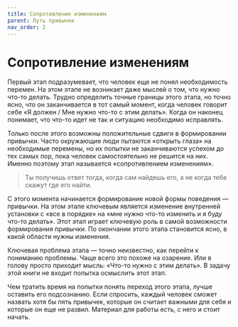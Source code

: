 ```yaml
---
title: Сопротивление изменениям
parent: Путь привычки
nav_order: 2
---
```


# Сопротивление изменениям

Первый этап подразумевает, что человек еще не понял необходимость
перемен. На этом этапе не возникает даже мыслей о том, что нужно
что-то делать. Трудно определить точные границы этого этапа, но точно
ясно, что он заканчивается в тот самый момент, когда человек говорит
себе «Я должен / Мне нужно что-то с этим делать». Когда он наконец
понимает, что что-то идет не так и ситуацию необходимо исправлять.

Только после этого возможны положительные сдвиги в формировании
привычки. Часто окружающие люди пытаются «открыть глаза» на
необходимые перемены, но их попытки не заканчиваются успехом до тех
самых пор, пока человек самостоятельно не решится на них. Именно
поэтому этап называется «сопротивлением изменениям».

> Ты получишь ответ тогда, когда сам найдешь его, а не когда тебе
> скажут где его найти.

С этого момента начинается формирование новой формы поведения —
привычки. На этом этапе ключевым является изменение внутренней
установки с «все в порядке» на «мне нужно что-то изменить и я буду
что-то делать». Этот этап играет ключевую роль в самой возможности
формирования привычки. По окончании этого этапа становится ясно, в
какой области нужны изменения.

Ключевая проблема этапа — точно неизвестно, как перейти к пониманию
проблемы. Чаще всего это похоже на озарение. Или в голову просто
приходит мысль: «Что-то нужно с этим делать». В задачу этой книги не
входит попытка осмыслить этот этап.

Чем тратить время на попытки понять переход этого этапа, лучше
оставить его подсознанию. Если спросить, каждый человек сможет назвать
хотя бы пять привычек, которые он считает важными для себя и которые
он еще не развил. Материал для работы есть, с него и стоит начать.

